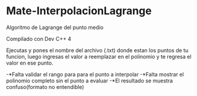 Mate-InterpolacionLagrange
==========================

Algoritmo de Lagrange del punto medio

Compilado con Dev C++ 4

Ejecutas y pones el nombre del archivo (.txt) donde estan los puntos de tu funcion,
luego ingresas el valor a reemplazar en el polinomio y te regresa el valor en ese punto.

-*Falta validar el rango para para el punto a interpolar
-*Falta mostrar el polinomio completo sin el punto a evaluar
-*El resultado se muestra confuso(formato no entendible)
